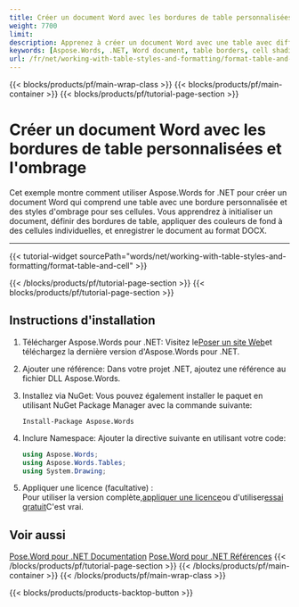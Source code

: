 ```yaml
---
title: Créer un document Word avec les bordures de table personnalisées et l'ombrage
weight: 7700
limit: 
description: Apprenez à créer un document Word avec une table avec différents styles de bordure et d'ombrage en utilisant Aspose.Words pour .NET.
keywords: [Aspose.Words, .NET, Word document, table borders, cell shading, document manipulation, programming example]
url: /fr/net/working-with-table-styles-and-formatting/format-table-and-cell/
---
```

{{< blocks/products/pf/main-wrap-class >}}
{{< blocks/products/pf/main-container >}}
{{< blocks/products/pf/tutorial-page-section >}}

# Créer un document Word avec les bordures de table personnalisées et l'ombrage

Cet exemple montre comment utiliser Aspose.Words for .NET pour créer un document Word qui comprend une table avec une bordure personnalisée et des styles d'ombrage pour ses cellules. Vous apprendrez à initialiser un document, définir des bordures de table, appliquer des couleurs de fond à des cellules individuelles, et enregistrer le document au format DOCX.

---
{{< tutorial-widget sourcePath="words/net/working-with-table-styles-and-formatting/format-table-and-cell" >}}

{{< /blocks/products/pf/tutorial-page-section >}}
{{< blocks/products/pf/tutorial-page-section >}}
## Instructions d'installation
1. Télécharger Aspose.Words pour .NET: Visitez le[Poser un site Web](https://www.aspose.com)et téléchargez la dernière version d'Aspose.Words pour .NET.
2. Ajouter une référence: Dans votre projet .NET, ajoutez une référence au fichier DLL Aspose.Words.
3. Installez via NuGet: Vous pouvez également installer le paquet en utilisant NuGet Package Manager avec la commande suivante:
   ```
   Install-Package Aspose.Words
   ```
4. Inclure Namespace: Ajouter la directive suivante en utilisant votre code:
   ```csharp
   using Aspose.Words;
   using Aspose.Words.Tables;
   using System.Drawing;
   ```

4. Appliquer une licence (facultative) :  
   Pour utiliser la version complète,[appliquer une licence](https://purchase.aspose.com/temporary-license/)ou d'utiliser[essai gratuit](https://releases.aspose.com/words/net/)C'est vrai.
   
## Voir aussi
[Pose.Word pour .NET Documentation](https://docs.aspose.com/words/net/)
[Pose.Word pour .NET Références](https://reference.aspose.com/words/net/)
{{< /blocks/products/pf/tutorial-page-section >}}
{{< /blocks/products/pf/main-container >}}
{{< /blocks/products/pf/main-wrap-class >}}

{{< blocks/products/products-backtop-button >}}
